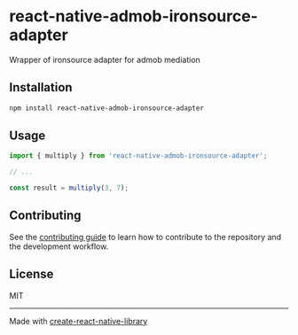 # react-native-admob-ironsource-adapter

Wrapper of ironsource adapter for admob mediation

## Installation

```sh
npm install react-native-admob-ironsource-adapter
```

## Usage


```js
import { multiply } from 'react-native-admob-ironsource-adapter';

// ...

const result = multiply(3, 7);
```


## Contributing

See the [contributing guide](CONTRIBUTING.md) to learn how to contribute to the repository and the development workflow.

## License

MIT

---

Made with [create-react-native-library](https://github.com/callstack/react-native-builder-bob)
